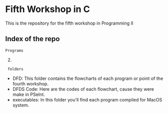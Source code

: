 # Fifth Workshop in C
This is the repository for the fifth workshop in Programming II


## Index of the repo
    Programs

2. 

     folders
* DFD: This folder contains the flowcharts of each program or point of the fourth workshop. 
* DFDS Code: Here are the codes of each flowchart, cause they were make in PSeInt.
* executables: In this folder you'll find each program compiled for MacOS system.